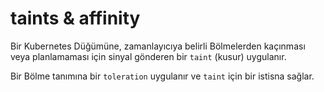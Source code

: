 # taints & affinity

Bir Kubernetes Düğümüne, zamanlayıcıya belirli Bölmelerden kaçınması veya planlamaması için sinyal gönderen bir ``taint`` (kusur) uygulanır.

Bir Bölme tanımına bir ``toleration`` uygulanır ve ``taint`` için bir istisna sağlar.

